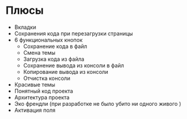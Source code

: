 # Плюсы
- Вкладки
- Сохранения кода при перезагрузки страницы
- 6 функциональных кнопок
	- Сохранение кода в файл
	- Смена темы
	- Загрузка кода из файла
	- Сохранение вывода из консоли в файл
	- Копирование вывода из консоли
	- Отчистка консоли
- Красивые темы
- Понятный код проекта
- Архитектура проекта
- Эко френдли (при разработке не было убито ни одного живого )
- Активация поля 